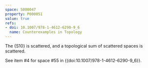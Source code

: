 ```yaml
---
space: S000047
property: P000051
value: true
refs:
- doi: 10.1007/978-1-4612-6290-9_6
  name: Counterexamples in Topology
---
```


The {S10} is scattered, and a topological sum of scattered spaces is scattered.

See item #4 for space #55 in {{doi:10.1007/978-1-4612-6290-9_6}}.
